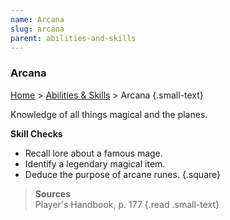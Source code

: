 ```yaml
---
name: Arcana
slug: arcana
parent: abilities-and-skills
---
```

### Arcana
[Home](dm-operations-center) > [Abilities & Skills](abilities-and-skills) > Arcana {.small-text}

Knowledge of all things magical and the planes.

**Skill Checks**<br/>
- Recall lore about a famous mage.
- Identify a legendary magical item.
- Deduce the purpose of arcane runes.
{.square}

> **Sources** <br/>
> Player's Handbook, p. 177
{.read .small-text}



